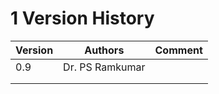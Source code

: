 # 1 Version History

| Version | Authors         | Comment |
| ------- | --------------- | ------- |
| 0.9     | Dr. PS Ramkumar |         |
|         |                 |         |
|         |                 |         |
